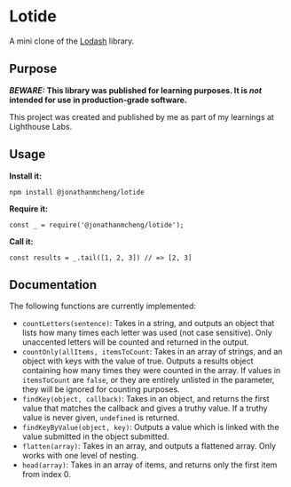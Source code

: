 # Lotide

A mini clone of the [Lodash](https://lodash.com) library.

## Purpose

**_BEWARE:_ This library was published for learning purposes. It is _not_ intended for use in production-grade software.**

This project was created and published by me as part of my learnings at Lighthouse Labs. 

## Usage

**Install it:**

`npm install @jonathanmcheng/lotide`

**Require it:**

`const _ = require('@jonathanmcheng/lotide');`

**Call it:**

`const results = _.tail([1, 2, 3]) // => [2, 3]`

## Documentation

The following functions are currently implemented:

* `countLetters(sentence)`: Takes in a string, and outputs an object that lists how many times each letter was used (not case sensitive). Only unaccented letters will be counted and returned in the output.
* `countOnly(allItems, itemsToCount`: Takes in an array of strings, and an object with keys with the value of true. Outputs a results object containing how many times they were counted in the array. If values in `itemsToCount` are `false`, or they are entirely unlisted in the parameter, they will be ignored for counting purposes.
* `findKey(object, callback)`: Takes in an object, and returns the first value that matches the callback and gives a truthy value. If a truthy value is never given, `undefined` is returned.
* `findKeyByValue(object, key)`: Outputs a value which is linked with the value submitted in the object submitted.
* `flatten(array)`: Takes in an array, and outputs a flattened array. Only works with one level of nesting.
* `head(array)`: Takes in an array of items, and returns only the first item from index 0.